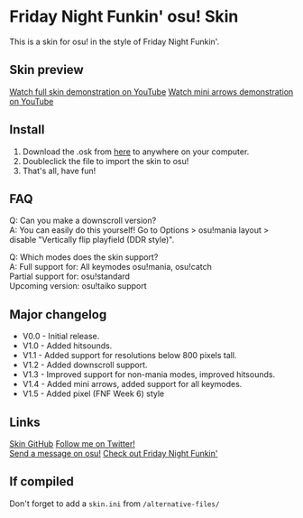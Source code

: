 # Friday Night Funkin' osu! Skin
This is a skin for osu! in the style of Friday Night Funkin'.

## Skin preview
[Watch full skin demonstration on YouTube](https://www.youtube.com/watch?v=RtrHGPJBn7o)
[Watch mini arrows demonstration on YouTube](https://www.youtube.com/watch?v=1ner8Cbh1GE)

## Install
1. Download the .osk from [here](https://github.com/Saltssaumure/fnf-osu-mania-skin/releases/latest) to anywhere on your computer.
2. Doubleclick the file to import the skin to osu!
3. That's all, have fun!

## FAQ
Q: Can you make a downscroll version?  
A: You can easily do this yourself! Go to Options > osu!mania layout > disable "Vertically flip playfield (DDR style)".

Q: Which modes does the skin support?  
A: Full support for: All keymodes osu!mania, osu!catch  
   Partial support for: osu!standard  
   Upcoming version: osu!taiko support

## Major changelog
- V0.0 - Initial release.
- V1.0 - Added hitsounds.
- V1.1 - Added support for resolutions below 800 pixels tall.
- V1.2 - Added downscroll support.
- V1.3 - Improved support for non-mania modes, improved hitsounds. 
- V1.4 - Added mini arrows, added support for all keymodes.
- V1.5 - Added pixel (FNF Week 6) style 

## Links
[Skin GitHub](https://github.com/Saltssaumure/fnf-osu-mania-skin)
[Follow me on Twitter!](https://twitter.com/Saltssaumure)  
[Send a message on osu!](https://osu.ppy.sh/users/10071266)
[Check out Friday Night Funkin'](https://ninja-muffin24.itch.io/funkin)

## If compiled
Don't forget to add a ``skin.ini`` from ``/alternative-files/``
